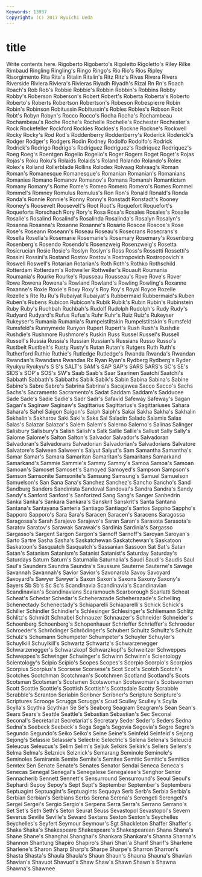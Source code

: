```yaml
---
Keywords: 13937 
Copyright: (C) 2017 Ryuichi Ueda
---
```


# title

Write contents here.
Rigoberto Rigoberto's Rigoletto
Rigoletto's Riley Rilke Rimbaud Ringling Ringling's Ringo Ringo's Rio Rio's
Rios Ripley Risorgimento Rita Rita's Ritalin Ritalin's Ritz Ritz's Rivas
Rivera Rivers Riverside Riviera Riviera's Rivieras Riyadh Riyadh's Rizal Rn
Rn's Roach Roach's Rob Rob's Robbie Robbie's Robbin Robbin's Robbins
Robby Robby's Roberson Roberson's Robert Robert's Roberta Roberta's Roberto Roberto's
Roberts Robertson Robertson's Robeson Robespierre Robin Robin's Robinson Robitussin Robitussin's
Robles Robles's Robson Robt Robt's Robyn Robyn's Rocco Rocco's Rocha
Rocha's Rochambeau Rochambeau's Roche Roche's Rochelle Rochelle's Rochester Rochester's Rock
Rockefeller Rockford Rockies Rockies's Rockne Rockne's Rockwell Rocky Rocky's Rod
Rod's Roddenberry Roddenberry's Roderick Roderick's Rodger Rodger's Rodgers Rodin Rodney
Rodolfo Rodolfo's Rodrick Rodrick's Rodrigo Rodrigo's Rodriguez Rodriguez's Rodriquez Rodriquez's
Roeg Roeg's Roentgen Rogelio Rogelio's Roger Rogers Roget Roget's Rojas
Rojas's Roku Roku's Rolaids Rolaids's Roland Rolando Rolando's Rolex Rolex's
Rolland Rollerblade Rollins Rolodex Rolvaag Rolvaag's Roman Roman's Romanesque Romanesque's
Romanian Romanian's Romanians Romanies Romano Romanov Romanov's Romans Romansh Romanticism
Romany Romany's Rome Rome's Romeo Romero Romero's Romes Rommel Rommel's
Romney Romulus Romulus's Ron Ron's Ronald Ronald's Ronda Ronda's Ronnie
Ronnie's Ronny Ronny's Ronstadt Ronstadt's Rooney Rooney's Roosevelt Roosevelt's Root
Root's Roquefort Roquefort's Roqueforts Rorschach Rory Rory's Rosa Rosa's Rosales
Rosales's Rosalie Rosalie's Rosalind Rosalind's Rosalinda Rosalinda's Rosalyn Rosalyn's Rosanna
Rosanna's Rosanne Rosanne's Rosario Roscoe Roscoe's Rose Rose's Roseann Roseann's
Roseau Roseau's Rosecrans Rosecrans's Rosella Rosella's Rosemarie Rosemarie's Rosemary Rosemary's
Rosenberg Rosenberg's Rosendo Rosendo's Rosenzweig Rosenzweig's Rosetta Rosicrucian Rosie Rosie's
Roslyn Roslyn's Ross Ross's Rossetti Rossetti's Rossini Rossini's Rostand Rostov
Rostov's Rostropovich Rostropovich's Roswell Roswell's Rotarian Rotarian's Roth Roth's Rothko
Rothschild Rotterdam Rotterdam's Rottweiler Rottweiler's Rouault Roumania Roumania's Rourke Rourke's
Rousseau Rousseau's Rove Rove's Rover Rowe Rowena Rowena's Rowland Rowland's
Rowling Rowling's Roxanne Roxanne's Roxie Roxie's Roxy Roxy's Roy Roy's
Royal Royce Rozelle Rozelle's Rte Ru Ru's Rubaiyat Rubaiyat's Rubbermaid
Rubbermaid's Ruben Ruben's Rubens Rubicon Rubicon's Rubik Rubik's Rubin Rubin's
Rubinstein Ruby Ruby's Ruchbah Ruchbah's Rudolf Rudolph Rudolph's Rudy Rudy's
Rudyard Rudyard's Rufus Rufus's Ruhr Ruhr's Ruiz Ruiz's Rukeyser Rukeyser's
Rumania Rumania's Rumpelstiltskin Rumpelstiltskin's Rumsfeld Rumsfeld's Runnymede Runyon Rupert Rupert's
Rush Rush's Rushdie Rushdie's Rushmore Rushmore's Ruskin Russ Russel Russel's
Russell Russell's Russia Russia's Russian Russian's Russians Russo Russo's Rustbelt
Rustbelt's Rusty Rusty's Rutan Rutan's Rutgers Ruth Ruth's Rutherford Ruthie
Ruthie's Rutledge Rutledge's Rwanda Rwanda's Rwandan Rwandan's Rwandans Rwandas Rx
Ryan Ryan's Rydberg Rydberg's Ryder Ryukyu Ryukyu's S S's SALT's
SAM's SAP SAP's SARS SARS's SC's SE's SIDS's SOP's SOS's
SW's Saab Saab's Saar Saarinen Saatchi Saatchi's Sabbath Sabbath's Sabbaths
Sabik Sabik's Sabin Sabina Sabina's Sabine Sabine's Sabre Sabre's Sabrina
Sabrina's Sacajawea Sacco Sacco's Sachs Sachs's Sacramento Sacramento's Sadat Saddam
Saddam's Sadducee Sade Sade's Sadie Sadie's Sadr Sadr's Safavid Safeway
Safeway's Sagan Sagan's Saginaw Saginaw's Sagittarius Sagittarius's Sagittariuses Sahara Sahara's
Sahel Saigon Saigon's Saiph Saiph's Sakai Sakha Sakha's Sakhalin Sakhalin's
Sakharov Saki Saki's Saks Sal Saladin Salado Salamis Salas Salas's
Salazar Salazar's Salem Salem's Salerno Salerno's Salinas Salinger Salisbury Salisbury's
Salish Salish's Salk Sallie Sallie's Sallust Sally Sally's Salome Salome's
Salton Salton's Salvador Salvador's Salvadoran Salvadoran's Salvadorans Salvadorian Salvadorian's Salvadorians
Salvatore Salvatore's Salween Salween's Salyut Salyut's Sam Samantha Samantha's Samar
Samar's Samara Samaritan Samaritan's Samaritans Samarkand Samarkand's Sammie Sammie's Sammy
Sammy's Samoa Samoa's Samoan Samoan's Samoset Samoset's Samoyed Samoyed's Sampson
Sampson's Samson Samsonite Samsonite's Samsung Samsung's Samuel Samuelson Samuelson's San
Sana Sana's Sanchez Sanchez's Sancho Sancho's Sand Sandburg Sanders Sandinista
Sandoval Sandoval's Sandra Sandra's Sandy Sandy's Sanford Sanford's Sanforized Sang
Sang's Sanger Sanhedrin Sanka Sanka's Sankara Sankara's Sanskrit Sanskrit's Santa
Santana Santana's Santayana Santeria Santiago Santiago's Santos Sappho Sappho's Sapporo
Sapporo's Sara Sara's Saracen Saracen's Saracens Saragossa Saragossa's Sarah Sarajevo
Sarajevo's Saran Saran's Sarasota Sarasota's Saratov Saratov's Sarawak Sarawak's Sardinia
Sardinia's Sargasso Sargasso's Sargent Sargon Sargon's Sarnoff Sarnoff's Saroyan Saroyan's
Sarto Sartre Sasha Sasha's Saskatchewan Saskatchewan's Saskatoon Saskatoon's Sasquatch Sasquatch's
Sassanian Sassoon Sat Sat's Satan Satan's Satanism Satanism's Satanist Satanist's
Saturday Saturday's Saturdays Saturn Saturn's Saturnalia Saturnalia's Saudi Saudi's Saudis
Saul Saul's Saunders Saundra Saundra's Saussure Sauterne Sauterne's Savage Savannah
Savannah's Savior Savior's Savonarola Savoy Savoyard Savoyard's Sawyer Sawyer's Saxon
Saxon's Saxons Saxony Saxony's Sayers Sb Sb's Sc Sc's Scandinavia
Scandinavia's Scandinavian Scandinavian's Scandinavians Scaramouch Scarborough Scarlatti Scheat Scheat's Schedar
Schedar's Scheherazade Scheherazade's Schelling Schenectady Schenectady's Schiaparelli Schiaparelli's Schick Schick's
Schiller Schindler Schindler's Schlesinger Schlesinger's Schliemann Schlitz Schlitz's Schmidt Schnabel
Schnauzer Schnauzer's Schneider Schneider's Schoenberg Schoenberg's Schopenhauer Schrieffer Schrieffer's Schroeder
Schroeder's Schrödinger Schrödinger's Schubert Schultz Schultz's Schulz Schulz's Schumann Schumpeter
Schumpeter's Schuyler Schuyler's Schuylkill Schuylkill's Schwartz Schwartz's Schwarzenegger Schwarzenegger's Schwarzkopf
Schwarzkopf's Schweitzer Schweppes Schweppes's Schwinger Schwinger's Schwinn Schwinn's Scientology Scientology's
Scipio Scipio's Scopes Scopes's Scorpio Scorpio's Scorpios Scorpius Scorpius's Scorsese
Scorsese's Scot Scot's Scotch Scotch's Scotches Scotchman Scotchman's Scotchmen Scotland
Scotland's Scots Scotsman Scotsman's Scotsmen Scotswoman Scotswoman's Scotswomen Scott Scottie
Scottie's Scottish Scottish's Scottsdale Scotty Scrabble Scrabble's Scranton Scriabin Scribner
Scribner's Scripture Scripture's Scriptures Scrooge Scruggs Scruggs's Scud Sculley Sculley's
Scylla Scylla's Scythia Scythian Se Se's Seaborg Seagram Seagram's Sean
Sean's Sears Sears's Seattle Seattle's Sebastian Sebastian's Sec Seconal Seconal's
Secretariat Secretariat's Secretary Seder Seder's Seders Sedna Sedna's Seebeck Seebeck's
Sega Sega's Segovia Segovia's Segre Segre's Segundo Segundo's Seiko Seiko's
Seine Seine's Seinfeld Seinfeld's Sejong Sejong's Selassie Selassie's Selectric Selectric's
Selena Selena's Seleucid Seleucus Seleucus's Selim Selim's Seljuk Selkirk Selkirk's
Sellers Sellers's Selma Selma's Selznick Selznick's Semarang Seminole Seminole's Seminoles
Semiramis Semite Semite's Semites Semitic Semitic's Semitics Semtex Sen Senate
Senate's Senates Senator Sendai Seneca Seneca's Senecas Senegal Senegal's Senegalese
Senegalese's Senghor Senior Sennacherib Sennett Sennett's Sensurround Sensurround's Seoul Seoul's
Sephardi Sepoy Sepoy's Sept Sept's September September's Septembers Septuagint Septuagint's
Septuagints Sequoya Serb Serb's Serbia Serbia's Serbian Serbian's Serbians Serbs
Serena Serena's Serengeti Serengeti's Sergei Sergei's Sergio Sergio's Serpens Serra
Serra's Serrano Serrano's Set Set's Seth Seth's Seton Seurat Seuss
Sevastopol Sevastopol's Severn Severus Seville Seville's Seward Sextans Sexton Sexton's
Seychelles Seychelles's Seyfert Seymour Seymour's Sgt Shackleton Shaffer Shaffer's Shaka
Shaka's Shakespeare Shakespeare's Shakespearean Shana Shana's Shane Shane's Shanghai Shanghai's
Shankara Shankara's Shanna Shanna's Shannon Shantung Shapiro Shapiro's Shari Shari'a
Sharif Sharif's Sharlene Sharlene's Sharon Sharp Sharp's Sharpe Sharpe's Sharron
Sharron's Shasta Shasta's Shaula Shaula's Shaun Shaun's Shauna Shauna's Shavian
Shavian's Shavuot Shavuot's Shaw Shaw's Shawn Shawn's Shawna Shawna's Shawnee
